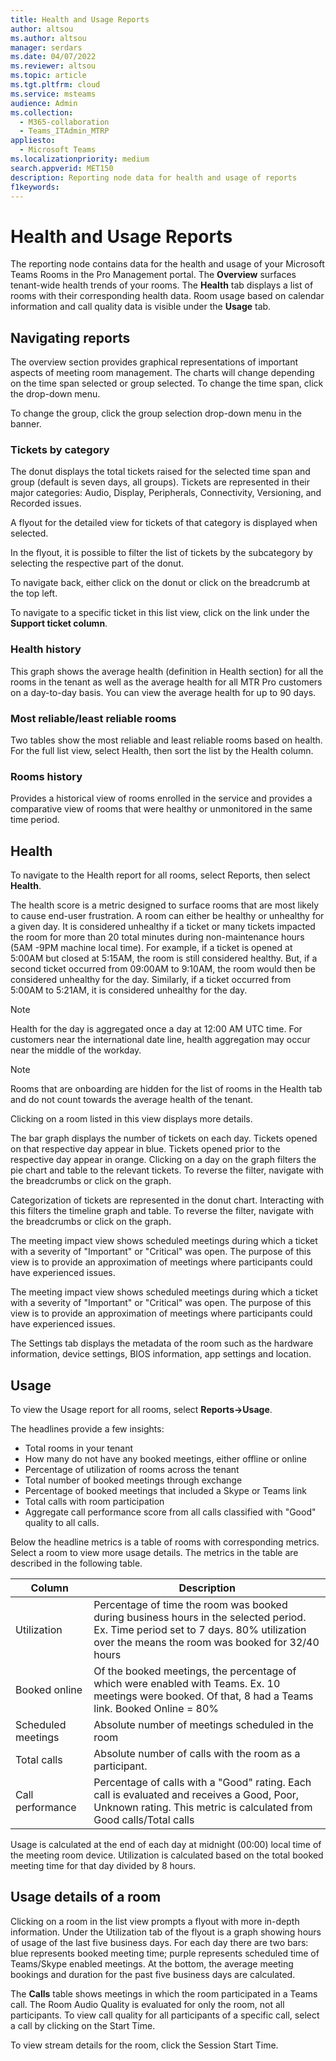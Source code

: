 ```yaml
---
title: Health and Usage Reports
author: altsou
ms.author: altsou
manager: serdars
ms.date: 04/07/2022
ms.reviewer: altsou
ms.topic: article
ms.tgt.pltfrm: cloud
ms.service: msteams
audience: Admin
ms.collection: 
  - M365-collaboration
  - Teams_ITAdmin_MTRP
appliesto: 
  - Microsoft Teams
ms.localizationpriority: medium
search.appverid: MET150
description: Reporting node data for health and usage of reports
f1keywords: 
---
```

# Health and Usage Reports

The reporting node contains data for the health and usage of your Microsoft Teams Rooms in the Pro Management portal. The **Overview** surfaces tenant-wide health trends of your rooms. The **Health** tab displays a list of rooms with their corresponding health data. Room usage based on  calendar information and call quality data is visible under the **Usage** tab.

## Navigating reports

<!--![A screenshot of active tickets bar graph](../media/health-and-usage-002new.png)-->

The overview section provides graphical representations of important aspects of meeting room management. The charts will change depending on the time span selected or group selected. To change the time span, click the drop-down menu.

<!--!![A screenshot of a menu to choose a day](../media/health-and-usage-004.png)-->

To change the group, click the group selection drop-down menu in the banner.

<!--!![A screenshot of the banner menu auto-generated](../media/health-and-usage-005.png)-->
### Tickets by category

The donut displays the total tickets raised for the selected time span and group (default is seven days, all groups). Tickets are represented in their major categories: Audio, Display, Peripherals, Connectivity, Versioning, and Recorded issues.

<!--!![A screenshot of pie chart tickets by category](../media/health-and-usage-006.png)-->

A flyout for the detailed view for tickets of that category is displayed when selected.

<!--!![A screenshot of tickets and versioning side by side](../media/health-and-usage-007.png)-->

In the flyout, it is possible to filter the list of tickets by the subcategory by selecting the respective part of the donut. 

<!--!![A screenshot tickets by subcategory automatically generated](../media/health-and-usage-008.png)-->

To navigate back, either click on the donut or click on the breadcrumb at the top left.

To navigate to a specific ticket in this list view, click on the link under the **Support ticket column**.

<!--### Ticket history

The ticket history graph shows a comparison of incidents assigned to you or Microsoft over the specified time period.

> [!NOTE]
> If a ticket changes owner in a day, whoever owns the assignment for the majority of that day will have the ticket counted towards them. For example, if you assign the ticket to Microsoft early in the day, the ticket counts towards **Assigned to Microsoft** for the day.

<!--![A screen shot of Tickets history by different periods](../media/health-and-usage-009.png)-->

### Health history

This graph shows the average health (definition in Health section) for all the rooms in the tenant as well as the average health for all MTR Pro customers on a day-to-day basis. You can view the average health for up to 90 days.

<!--!![A screenshot of rooms health and average health](../media/health-and-usage-010.png)-->

### Most reliable/least reliable rooms

Two tables show the most reliable and least reliable rooms based on health. For the full list view, select Health, then sort the list by the Health column.

### Rooms history

Provides a historical view of rooms enrolled in the service and provides a comparative view of rooms that were healthy or unmonitored in the same time period.

## Health

To navigate to the Health report for all rooms, select Reports, then select  **Health**.

<!--!![A screenshot of a Reports health percentage](../media/health-and-usage-001.png)-->

The health score is a metric designed to surface rooms that are most likely to cause end-user frustration. A room can either be healthy or unhealthy for a given day. It is considered unhealthy if a ticket or many tickets impacted the room for more than 20 total minutes during non-maintenance hours (5AM -9PM machine local time). For example, if a ticket is opened at 5:00AM but closed at 5:15AM, the room is still considered healthy. But, if a second ticket occurred from 09:00AM to 9:10AM, the room would then be considered unhealthy for the day. Similarly, if a ticket occurred from 5:00AM to 5:21AM, it is considered unhealthy for the day.

> [!NOTE]
> Health for the day is aggregated once a day at 12:00 AM UTC time. For customers near the international date line, health aggregation may occur near the middle of the workday.

> [!NOTE]
> Rooms that are onboarding are hidden for the list of rooms in the Health tab and do not count towards the average health of the tenant.

Clicking on a room listed in this view displays more details.

The bar graph displays the number of tickets on each day. Tickets opened on that respective day appear in blue. Tickets opened prior to the respective day appear in orange. Clicking on a day on the graph filters the pie chart and table to the relevant tickets. To reverse the filter, navigate with the breadcrumbs or click on the graph.

Categorization of tickets are represented in the donut chart. Interacting with this filters the timeline graph and table. To reverse the filter, navigate with the breadcrumbs or click on the graph.

<!--!![A screenshot of a Reports health bar graph](../media/health-and-usage-014.png)-->

The meeting impact view shows scheduled meetings during which a ticket with a severity of "Important" or "Critical" was open. The purpose of this view is to provide an approximation of meetings where participants could have experienced issues.

The meeting impact view shows scheduled meetings during which a ticket with a severity of "Important" or "Critical" was open. The purpose of this view is to provide an approximation of meetings where participants could have experienced issues.

<!--![A screenshot of a Reports meeting impact](../media/health-and-usage-015.png)-->

The Settings tab displays the metadata of the room such as the hardware information, device settings, BIOS information, app settings and location.

## Usage

To view the Usage report for all rooms, select **Reports->Usage**.

<!--!![A screenshot of all rooms' usage by health](../media/health-and-usage-011.png)-->

The headlines provide a few insights:

- Total rooms in your tenant
- How many do not have any booked meetings, either offline or online
- Percentage of utilization of rooms across the tenant
- Total number of booked meetings through exchange
- Percentage of booked meetings that included a Skype or Teams link
- Total calls with room participation
- Aggregate call performance score from all calls classified with "Good" quality to all calls. 

Below the headline metrics is a table of rooms with corresponding metrics. Select a room to view more usage details. The metrics in the table are described in the following table.

|Column|Description|
|---|---|
|Utilization|Percentage of time the room was booked during business hours in the selected period. Ex. Time period set to 7 days. 80% utilization over the means the room was booked for 32/40 hours|
|Booked online|Of the booked meetings, the percentage of which were enabled with Teams. Ex. 10 meetings were booked. Of that, 8 had a Teams link. Booked Online = 80%|
|Scheduled meetings|Absolute number of meetings scheduled in the room|
|Total calls|Absolute number of calls with the room as a participant.|
Call performance|Percentage of calls with a "Good" rating. Each call is evaluated and receives a Good, Poor, Unknown rating. This metric is calculated from Good calls/Total calls|

Usage is calculated at the end of each day at midnight (00:00) local time of the meeting room device. Utilization is calculated based on the total booked meeting time for that day divided by 8 hours.

## Usage details of a room

Clicking on a room in the list view prompts a flyout with more in-depth information. Under the Utilization tab of the flyout is a graph showing hours of usage of the last five business days. For each day there are two bars: blue represents booked meeting time; purple represents scheduled time of Teams/Skype enabled meetings. At the bottom, the average meeting bookings and duration for the past five business days are calculated.

<!--![A screenshot of utilization by hours per day](../media/health-and-usage-012.png)-->

The **Calls** table shows meetings in which the room participated in a Teams call. The Room Audio Quality is evaluated for only the room, not all participants. To view call quality for all participants of a specific call, select a call by clicking on the Start Time.

<!--!![A screenshot of room audio quality](../media/health-and-usage-016.png)-->

To view stream details for the room, click the Session Start Time.
